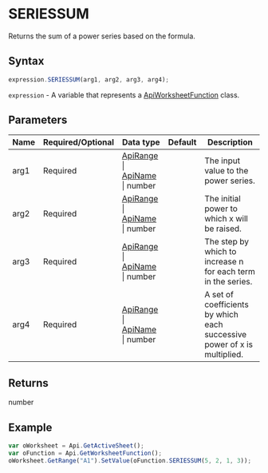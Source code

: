 # SERIESSUM

Returns the sum of a power series based on the formula.

## Syntax

```javascript
expression.SERIESSUM(arg1, arg2, arg3, arg4);
```

`expression` - A variable that represents a [ApiWorksheetFunction](../ApiWorksheetFunction.md) class.

## Parameters

| **Name** | **Required/Optional** | **Data type** | **Default** | **Description** |
| ------------- | ------------- | ------------- | ------------- | ------------- |
| arg1 | Required | [ApiRange](../../ApiRange/ApiRange.md) \| [ApiName](../../ApiName/ApiName.md) \| number |  | The input value to the power series. |
| arg2 | Required | [ApiRange](../../ApiRange/ApiRange.md) \| [ApiName](../../ApiName/ApiName.md) \| number |  | The initial power to which x will be raised. |
| arg3 | Required | [ApiRange](../../ApiRange/ApiRange.md) \| [ApiName](../../ApiName/ApiName.md) \| number |  | The step by which to increase n for each term in the series. |
| arg4 | Required | [ApiRange](../../ApiRange/ApiRange.md) \| [ApiName](../../ApiName/ApiName.md) \| number |  | A set of coefficients by which each successive power of x is multiplied. |

## Returns

number

## Example



```javascript
var oWorksheet = Api.GetActiveSheet();
var oFunction = Api.GetWorksheetFunction();
oWorksheet.GetRange("A1").SetValue(oFunction.SERIESSUM(5, 2, 1, 3));
```
